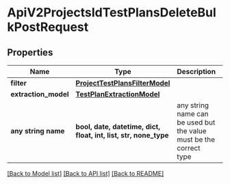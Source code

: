# ApiV2ProjectsIdTestPlansDeleteBulkPostRequest


## Properties
Name | Type | Description | Notes
------------ | ------------- | ------------- | -------------
**filter** | [**ProjectTestPlansFilterModel**](ProjectTestPlansFilterModel.md) |  | [optional] 
**extraction_model** | [**TestPlanExtractionModel**](TestPlanExtractionModel.md) |  | [optional] 
**any string name** | **bool, date, datetime, dict, float, int, list, str, none_type** | any string name can be used but the value must be the correct type | [optional]

[[Back to Model list]](../README.md#documentation-for-models) [[Back to API list]](../README.md#documentation-for-api-endpoints) [[Back to README]](../README.md)


